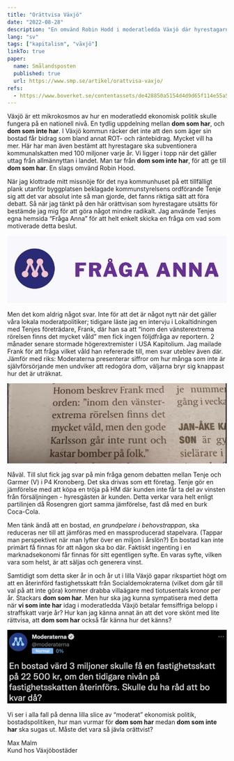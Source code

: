 ```yaml
---
title: "Orättvisa Växjö"
date: "2022-08-28"
description: "En omvänd Robin Hodd i moderatledda Växjö där hyrestagarna straffskattas med över 100 miljoner om året."
lang: "sv"
tags: ["kapitalism", "växjö"]
linkTo: true
paper:
  name: Smålandsposten
  published: true
  url: https://www.smp.se/artikel/orattvisa-vaxjo/
refs:
  - https://www.boverket.se/contentassets/de428850a5154d4d9d65f114e55a52c2/vardeoverforingar-fran-allmannyttiga-kommunala-bostadsaktiebolag-for-rakenskapsaret-2020.pdf
---
```


Växjö är ett mikrokosmos av hur en moderatledd ekonomisk politik skulle fungera på en nationell nivå. En tydlig uppdelning mellan **dom som har**, och **dom som inte har**. I Växjö kommun räcker det inte att den som äger sin bostad får bidrag som bland annat ROT- och räntebidrag. Mycket vill ha mer. Här har man även bestämt att hyrestagare ska subventionera kommunalskatten med 100 miljoner varje år. Vi ligger i topp när det gäller uttag från allmännyttan i landet. Man tar från **dom som inte har**, för att ge till **dom som har**. En slags omvänd Robin Hood.

När jag klottrade mitt missnöje för det nya kommunhuset på ett tillfälligt plank utanför byggplatsen beklagade kommunstyrelsens ordförande Tenje sig att det var absolut inte så man gjorde, det fanns riktiga sätt att föra debatt. Så när jag tänkt på den här orättvisan som hyrestagare utsätts för bestämde jag mig för att göra något mindre radikalt. Jag använde Tenjes egna hemsida “Fråga Anna” för att helt enkelt skicka en fråga om vad som motiverade detta beslut.

![](./fraga-anna.png)

Men det kom aldrig något svar. Inte för att det är något nytt när det gäller våra lokala moderatpolitiker; tidigare läste jag en intervju i Lokaltidningen med Tenjes företrädare, Frank, där han sa att “inom den vänsterextrema rörelsen finns det mycket våld” men fick ingen följdfråga av reportern. 2 månader senare stormade högerextremister i USA Kapitolium. Jag mailade Frank för att fråga vilket våld han refererade till, men svar uteblev även där. Jämför med riks: Moderaterna presenterar siffror om hur många som inte är självförsörjande men undviker att redogöra dom, väljarna bryr sig knappast hur det är uträknat.

![](./ljugar-bosse.png)

Nåväl. Till slut fick jag svar på min fråga genom debatten mellan Tenje och Garmer (V) i P4 Kronoberg. Det ska drivas som ett företag. Tenje gör en jämförelse med att köpa en tröja på HM där kunden inte får ta del av vinsten från försäljningen - hyresgästen är kunden. Detta verkar vara helt enligt partilinjen då Rosengren gjort samma jämförelse, fast då med en burk Coca-Cola.

Men tänk ändå att en bostad, _en grundpelare i behovstrappan_, ska reduceras ner till att jämföras med en massproducerad stapelvara. (Tappar man perspektivet när man lyfter över en miljon i årslön?) En bostad kan inte primärt få finnas för att någon ska bo där. Faktiskt ingenting i en marknadsekonomi får finnas för sitt egentligen syfte. En varas syfte, vilken vara som helst, är att säljas och generera vinst.

Samtidigt som detta sker år in och år ut i lilla Växjö gapar rikspartiet högt om att en återinförd fastighetsskatt från Socialdemokraterna (vilket dom går till val på att inte göra) kommer drabba villaägare med tiotusentals kronor per år. Stackars **dom som har**. Men hur ska jag kunna sympatisera med detta när **vi som inte har** idag i moderatledda Växjö betalar femsiffriga belopp i straffskatt varje år? Hur kan jag känna annat än att det vore skönt med lite rättvisa, att **dom som har** också får känna hur det känns?

![](./fud.png)

Vi ser i alla fall på denna lilla slice av “moderat” ekonomisk politik, bostadspolitiken, hur man vurmar för **dom som har** medan **dom som inte har** ska sugas ut. Måste det vara så jävla orättvist?

Max Malm  
Kund hos Växjöbostäder
